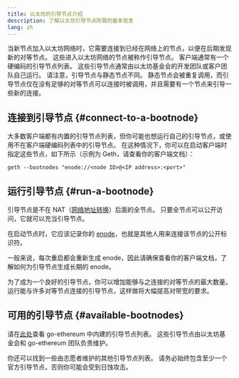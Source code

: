 ```yaml
---
title: 以太坊的引导节点介绍
description: 了解以太坊引导节点所需的基本信息
lang: zh
---
```


当新节点加入以太坊网络时，它需要连接到已经在网络上的节点，以便在后期发现新的对等节点。 这些进入以太坊网络的节点被称作引导节点。 客户端通常有一个硬编码的引导节点列表。 这些引导节点通常由以太坊基金会的开发团队或客户团队自己运行。 请注意，引导节点与静态节点不同。 静态节点会被重复调用，而引导节点仅在没有足够的对等节点可以连接时被调用，并且需要有一个节点来引导一些新的连接。

## 连接到引导节点 {#connect-to-a-bootnode}

大多数客户端都有内置的引导节点列表，但你可能也想运行自己的引导节点，或使用不在客户端硬编码列表中的引导节点。 在这种情况下，你可以在启动客户端时指定这些节点，如下所示（示例为 Geth，请查看你的客户端文档）：

```
geth --bootnodes "enode://<node ID>@<IP address>:<port>"
```

## 运行引导节点 {#run-a-bootnode}

引导节点是不在 NAT（[网络地址转换](https://www.geeksforgeeks.org/network-address-translation-nat/)）后面的全节点。 只要全节点可以公开访问，它就可以充当引导节点。

在启动节点时，它应该记录你的 [enode](/developers/docs/networking-layer/network-addresses/#enode)，也就是其他人用来连接该节点的公开标识符。

一般来说，每次重启都会重新生成 enode，因此请确保查看你的客户端文档，了解如何为引导节点生成长期的 enode。

为了成为一个良好的引导节点，你可以增加能够与之连接的对等节点的最大数量。 运行能与许多对等节点连接的引导节点，这样做将大幅提高对带宽的要求。

## 可用的引导节点 {#available-bootnodes}

请在[此处](https://github.com/ethereum/go-ethereum/blob/master/params/bootnodes.go#L23)查看 go-ethereum 中内建的引导节点列表。 这些引导节点由以太坊基金会和 go-ethereum 团队负责维护。

你还可以找到一些由志愿者维护的其他引导节点列表。 请务必始终包含至少一个官方引导节点，否则你可能会受到日蚀攻击。
